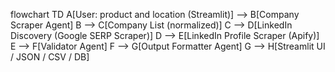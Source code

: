 flowchart TD
  A[User: product and location (Streamlit)] --> B[Company Scraper Agent]
  B --> C[Company List (normalized)]
  C --> D[LinkedIn Discovery (Google SERP Scraper)]
  D --> E[LinkedIn Profile Scraper (Apify)]
  E --> F[Validator Agent]
  F --> G[Output Formatter Agent]
  G --> H[Streamlit UI / JSON / CSV / DB]
